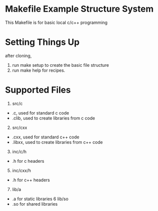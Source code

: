 
# Makefile Example Structure System
This Makefile is for basic local c/c++ programming

# Setting Things Up
after cloning,

1. run make setup to create the basic file structure
2. run make help for recipes.

# Supported Files
 1. src/c
 * .c, used for standard c code
 * .clib, used to create libraries from c code
 2. src/cxx
 * .cxx, used for standard c++ code
 * .libxx, used to create libraries from c++ code
 3. inc/c/h 
 * .h for c headers
 5. inc/cxx/h 
 * .h for c++ headers
 7. lib/a 
 * .a for static libraries
 6  lib/so 
 * .so for shared libraries
